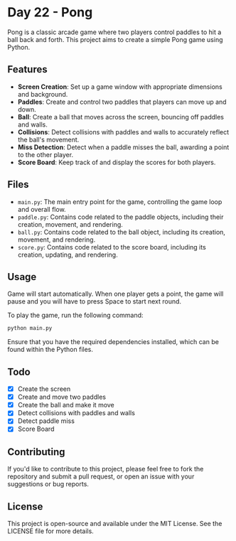 # Day 22 - Pong

Pong is a classic arcade game where two players control paddles to hit a ball back and forth. This project aims to create a simple Pong game using Python.

## Features

- **Screen Creation**: Set up a game window with appropriate dimensions and background.
- **Paddles**: Create and control two paddles that players can move up and down.
- **Ball**: Create a ball that moves across the screen, bouncing off paddles and walls.
- **Collisions**: Detect collisions with paddles and walls to accurately reflect the ball's movement.
- **Miss Detection**: Detect when a paddle misses the ball, awarding a point to the other player.
- **Score Board**: Keep track of and display the scores for both players.

## Files

- `main.py`: The main entry point for the game, controlling the game loop and overall flow.
- `paddle.py`: Contains code related to the paddle objects, including their creation, movement, and rendering.
- `ball.py`: Contains code related to the ball object, including its creation, movement, and rendering.
- `score.py`: Contains code related to the score board, including its creation, updating, and rendering.

## Usage

Game will start automatically. When one player gets a point, the game will pause and you will have to press Space to start next round.

To play the game, run the following command:

```bash
python main.py
```

Ensure that you have the required dependencies installed, which can be found within the Python files.

## Todo

- [x] Create the screen
- [x] Create and move two paddles
- [x] Create the ball and make it move
- [x] Detect collisions with paddles and walls
- [x] Detect paddle miss
- [x] Score Board

## Contributing

If you'd like to contribute to this project, please feel free to fork the repository and submit a pull request, or open an issue with your suggestions or bug reports.

## License

This project is open-source and available under the MIT License. See the LICENSE file for more details.
